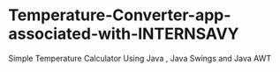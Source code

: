 # Temperature-Converter-app-associated-with-INTERNSAVY
Simple Temperature Calculator Using Java , Java Swings and Java AWT 
